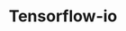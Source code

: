 ---
layout: page
title: Tensorflow-io
description: IO extensions for the Tensorflow library
img: assets/img/tf-logo-card-16x9.png
redirect: https://www.tensorflow.org/io
importance: 2
category: work
---